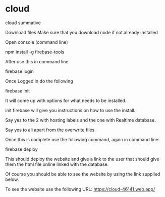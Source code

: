 # cloud
cloud summative

Download files
Make sure that you download node if not already installed

Open console (command line)

npm install -g firebase-tools

After use this in command line

firebase login

Once Logged in do the following

firebase init

It will come up with options for what needs to be installed.

init firebase will give you instructions on how to use the install.

Say yes to the 2 with hosting labels and the one with Realtime database.

Say yes to all apart from the overwrite files.

Once this is complete use the following command, again in command line:

firebase deploy

This should deploy the website and give a link to the user that should give them the html file online linked with the database.

Of course you should be able to see the website by using the link supplied below.

To see the website use the following URL:
https://cloud-46141.web.app/

